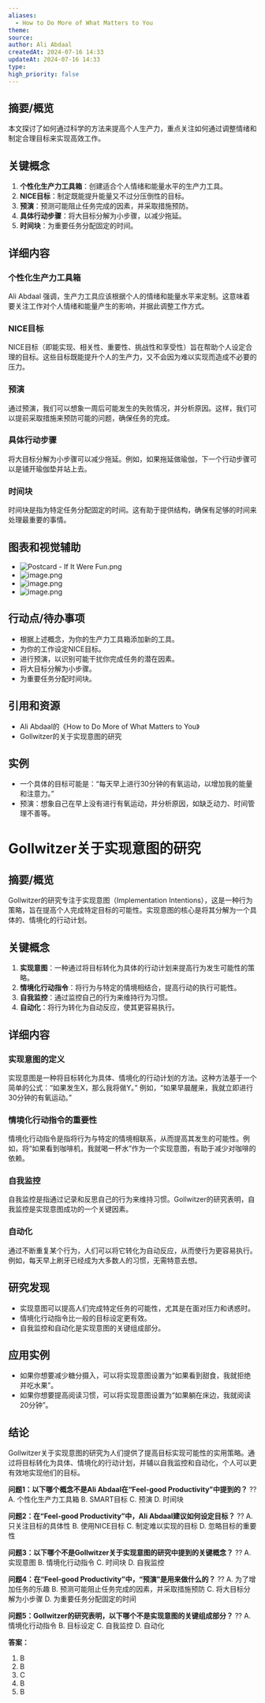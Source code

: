 ```yaml
---
aliases:
  - How to Do More of What Matters to You
theme:
source:
author: Ali Abdaal
createdAt: 2024-07-16 14:33
updateAt: 2024-07-16 14:33
type:
high_priority: false
---
```



## 摘要/概览
本文探讨了如何通过科学的方法来提高个人生产力，重点关注如何通过调整情绪和制定合理目标来实现高效工作。

## 关键概念
1. **个性化生产力工具箱**：创建适合个人情绪和能量水平的生产力工具。
2. **NICE目标**：制定既能提升能量又不过分压倒性的目标。
3. **预演**：预测可能阻止任务完成的因素，并采取措施预防。
4. **具体行动步骤**：将大目标分解为小步骤，以减少拖延。
5. **时间块**：为重要任务分配固定的时间。

## 详细内容
### 个性化生产力工具箱
Ali Abdaal 强调，生产力工具应该根据个人的情绪和能量水平来定制。这意味着要关注工作对个人情绪和能量产生的影响，并据此调整工作方式。

### NICE目标
NICE目标（即能实现、相关性、重要性、挑战性和享受性）旨在帮助个人设定合理的目标。这些目标既能提升个人的生产力，又不会因为难以实现而造成不必要的压力。

### 预演
通过预演，我们可以想象一周后可能发生的失败情况，并分析原因。这样，我们可以提前采取措施来预防可能的问题，确保任务的完成。

### 具体行动步骤
将大目标分解为小步骤可以减少拖延。例如，如果拖延做瑜伽，下一个行动步骤可以是铺开瑜伽垫并站上去。

### 时间块
时间块是指为特定任务分配固定的时间。这有助于提供结构，确保有足够的时间来处理最重要的事情。

## 图表和视觉辅助
- ![Postcard - If It Were Fun.png](https://cdn.jsdelivr.net/gh/duanbiao2000/BlogGallery@main/picture/Postcard%20-%20If%20It%20Were%20Fun.png)
- ![image.png](https://cdn.jsdelivr.net/gh/duanbiao2000/BlogGallery@main/picture/20240716175127.png)
- ![image.png](https://cdn.jsdelivr.net/gh/duanbiao2000/BlogGallery@main/picture/20240716175336.png)
- ![image.png](https://cdn.jsdelivr.net/gh/duanbiao2000/BlogGallery@main/picture/20240716180313.png)

## 行动点/待办事项
- 根据上述概念，为你的生产力工具箱添加新的工具。
- 为你的工作设定NICE目标。
- 进行预演，以识别可能干扰你完成任务的潜在因素。
- 将大目标分解为小步骤。
- 为重要任务分配时间块。

## 引用和资源
- Ali Abdaal的《How to Do More of What Matters to You》
- Gollwitzer的关于实现意图的研究

## 实例
- 一个具体的目标可能是：“每天早上进行30分钟的有氧运动，以增加我的能量和注意力。”
- 预演：想象自己在早上没有进行有氧运动，并分析原因，如缺乏动力、时间管理不善等。


# Gollwitzer关于实现意图的研究


## 摘要/概览
Gollwitzer的研究专注于实现意图（Implementation Intentions），这是一种行为策略，旨在提高个人完成特定目标的可能性。实现意图的核心是将其分解为一个具体的、情境化的行动计划。

## 关键概念
1. **实现意图**：一种通过将目标转化为具体的行动计划来提高行为发生可能性的策略。
2. **情境化行动指令**：将行为与特定的情境相结合，提高行动的执行可能性。
3. **自我监控**：通过监控自己的行为来维持行为习惯。
4. **自动化**：将行为转化为自动反应，使其更容易执行。

## 详细内容
### 实现意图的定义
实现意图是一种将目标转化为具体、情境化的行动计划的方法。这种方法基于一个简单的公式：“如果发生X，那么我将做Y。” 例如，“如果早晨醒来，我就立即进行30分钟的有氧运动。”

### 情境化行动指令的重要性
情境化行动指令是指将行为与特定的情境相联系，从而提高其发生的可能性。例如，将“如果看到咖啡机，我就喝一杯水”作为一个实现意图，有助于减少对咖啡的依赖。

### 自我监控
自我监控是指通过记录和反思自己的行为来维持习惯。Gollwitzer的研究表明，自我监控是实现意图成功的一个关键因素。

### 自动化
通过不断重复某个行为，人们可以将它转化为自动反应，从而使行为更容易执行。例如，每天早上刷牙已经成为大多数人的习惯，无需特意去想。

## 研究发现
- 实现意图可以提高人们完成特定任务的可能性，尤其是在面对压力和诱惑时。
- 情境化行动指令比一般的目标设定更有效。
- 自我监控和自动化是实现意图的关键组成部分。

## 应用实例
- 如果你想要减少糖分摄入，可以将实现意图设置为“如果看到甜食，我就拒绝并吃水果”。
- 如果你想要提高阅读习惯，可以将实现意图设置为“如果躺在床边，我就阅读20分钟”。

## 结论
Gollwitzer关于实现意图的研究为人们提供了提高目标实现可能性的实用策略。通过将目标转化为具体、情境化的行动计划，并辅以自我监控和自动化，个人可以更有效地实现他们的目标。


**问题1：以下哪个概念不是Ali Abdaal在“Feel-good Productivity”中提到的？**
??
A. 个性化生产力工具箱
B. SMART目标
C. 预演
D. 时间块
<!--SR:!2025-03-28,3,250!2025-03-28,3,250-->

**问题2：在“Feel-good Productivity”中，Ali Abdaal建议如何设定目标？**
??
A. 只关注目标的具体性
B. 使用NICE目标
C. 制定难以实现的目标
D. 忽略目标的重要性
<!--SR:!2025-03-28,3,250!2025-03-28,3,250-->

**问题3：以下哪个不是Gollwitzer关于实现意图的研究中提到的关键概念？**
??
A. 实现意图
B. 情境化行动指令
C. 时间块
D. 自我监控
<!--SR:!2025-03-28,3,250!2025-03-28,3,250-->

**问题4：在“Feel-good Productivity”中，“预演”是用来做什么的？**
??
A. 为了增加任务的乐趣
B. 预测可能阻止任务完成的因素，并采取措施预防
C. 将大目标分解为小步骤
D. 为重要任务分配固定的时间
<!--SR:!2025-03-28,3,250!2025-03-28,3,250-->

**问题5：Gollwitzer的研究表明，以下哪个不是实现意图的关键组成部分？**
??
A. 情境化行动指令
B. 目标设定
C. 自我监控
D. 自动化
<!--SR:!2025-03-28,3,250!2025-03-28,3,250-->

**答案：**
1. B
2. B
3. C
4. B
5. B

